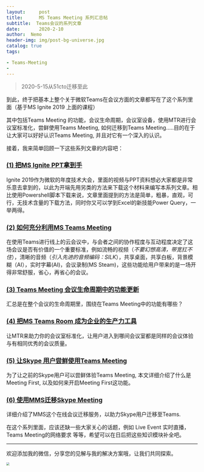```yaml
---
layout:     post
title:      MS Teams Meeting 系列汇总帖
subtitle:  Teams会议的系列文章
date:       2020-2-10
author:  Nemo
header-img: img/post-bg-universe.jpg
catalog: true
tags:

- Teams-Meeting
- 
---
```


> 2020-5-15从51cto迁移至此

到此，终于把基本上整个关于微软Teams在会议方面的文章都写在了这个系列里面（基于MS Ignite 2019 上面的课程）

其中包括Teams Meeting 的功能，会议生命周期，会议室设备，使用MTR进行会议室标准化，尝鲜使用Teams Meeting, 如何迁移到Teams  Meeting…..目的在于让大家可以好好认识Teams Meeting, 并且对它有一个深入的认识。

接着，我来简单回顾一下这些系列文章的内容吧：

### [(1) 把MS Ignite PPT拿到手](https://blog.51cto.com/nemotan/2459826)

Ignite  2019作为微软的年度技术大会，里面的视频与PPT资料想必大家都是非常乐意去拿到的，以此为开端先用另类的方法来下载这个材料来编写本系列文章。相比使用Powershell脚本下载来说，文章里面提到的方法是简单，粗暴，直观，可行，无技术含量的下载方法，同时你又可以学到Excel的新技能Power Query，一举两得。

### [(2) 如何充分利用MS Teams Meeting](https://blog.51cto.com/nemotan/2464839)

在使用Teams进行线上的云会议中，与会者之间的协作程度与互动程度决定了这场会议是否有价值的一个重要标准，例如流畅的视频（*不要幻想高清，带宽扛不住*），清晰的音频（*引入先进的音频编码：SILK*），共享桌面，共享白板，背景模糊（AI），实时字幕(AI)，会议录制(MS Steam)，这些功能给用户带来的是一场开得非常舒服，省心，再省心的会议。

### [(3) Teams Meeting 会议生命周期中的功能更新](https://blog.51cto.com/nemotan/2467152)

汇总是在整个会议的生命周期里，围绕在Teams Meeting中的功能有哪些？

### [(4) 把MS Teams Room 成为企业的生产力工具](https://blog.51cto.com/nemotan/2469498) 

让MTR来助力你的会议室标准化，让用户进入到哪间会议室都是同样的会议体验与有相同优秀的会议质量。

### [(5) 让Skype 用户尝鲜使用Teams Meeting](https://blog.51cto.com/nemotan/2469989)

为了让之前的Skype用户可以尝鲜体验Teams Meeting, 本文详细介绍了什么是Meeting First, 以及如何来开启Meeting First这功能。

### [(6) 使用MMS迁移Skype Meeting](https://blog.51cto.com/nemotan/2470104)

详细介绍了MMS这个在线会议迁移服务，以助力Skype用户迁移至Teams.

在这个系列里面，应该还缺一些大家关心的话题，例如 Live Event 实时直播， Teams Meeting的网络要求 等等，希望可以在日后把这些知识模块补全吧。

------

欢迎添加我的微信，分享您的见解与我的解决方案哦，让我们共同探索。

<img src="https://cdn.jsdelivr.net/gh/tangx007/tangx007.github.io/img/nemo-qrcode.jpg" style="zoom:50%;" />
